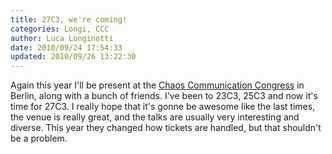 ```yaml
---
title: 27C3, we're coming!
categories: Longi, CCC
author: Luca Longinotti
date: 2010/09/24 17:54:33
updated: 2010/09/26 13:22:30
---
```

Again this year I'll be present at the [Chaos Communication Congress][1] in Berlin, along with a bunch of
friends. I've been to 23C3, 25C3 and now it's time for 27C3. I really hope that it's gonne be awesome like
the last times, the venue is really great, and the talks are usually very interesting and diverse. This
year they changed how tickets are handled, but that shouldn't be a problem.

[1]: http://events.ccc.de/ "CCC Events"

